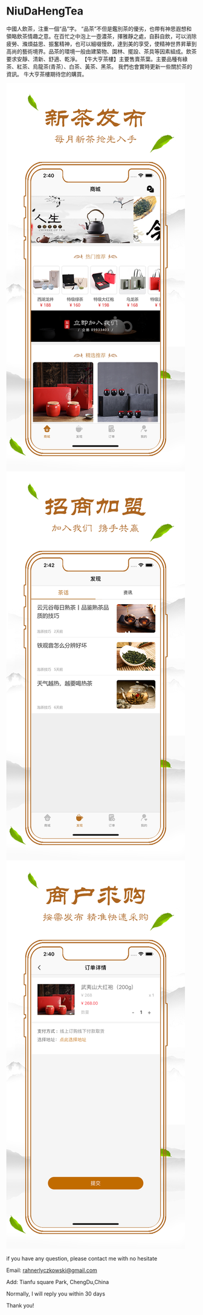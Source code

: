 # NiuDaHengTea


中國人飲茶，注重一個“品”字。 “品茶”不但是鑑別茶的優劣，也帶有神思遐想和領略飲茶情趣之意。在百忙之中泡上一壺濃茶，擇雅靜之處，自斟自飲，可以消除疲勞、滌煩益思、振奮精神，也可以細啜慢飲，達到美的享受，使精神世界昇華到高尚的藝術境界。品茶的環境一般由建築物、園林、擺設、茶具等因素組成。飲茶要求安靜、清新、舒適、乾淨。
【牛大亨茶樓】主要售賣茶葉。主要品種有綠茶、紅茶、烏龍茶(青茶）、白茶、黃茶、黑茶。
我們也會實時更新一些關於茶的資訊。
牛大亨茶樓期待您的購買。

![image](https://github.com/JaneMayan/NiuDaHengTea/blob/master/image/image2.png)
![image](https://github.com/JaneMayan/NiuDaHengTea/blob/master/image/image3.png)
![image](https://github.com/JaneMayan/NiuDaHengTea/blob/master/image/image4.png)


if you have any question, please contact me with no hesitate

Email: rahnerlyczkowski@gmail.com


Add: Tianfu square Park, ChengDu,China


Normally, I will reply you within 30 days


Thank you!





